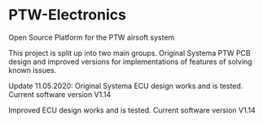 # PTW-Electronics
Open Source Platform for the PTW airsoft system

This project is split up into two main groups. Original Systema PTW PCB design and improved versions for implementations of features of solving known issues.

Update 11.05.2020:
Original Systema ECU design works and is tested. Current software version V1.14

Improved ECU design works and is tested. Current software version V1.14
